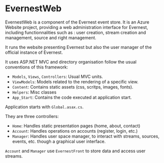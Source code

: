 EvernestWeb
===========

EvernestWeb is a component of the Evernest event store. It is an Azure Website
project, providing a web administration interface for Evernest, including
functionnalities such as : user creation, stream creation and management, source
and right management.

It runs the website presenting Evernest but also the user manager of the official instance of Evernest.


It uses ASP.NET MVC and directory organisation follow the usual conventions of this framework:

 * `Models`, `Views`, `Controllers`: Usual MVC units.
 * `ViewModels`: Models related to the rendering of a specific view.
 * `Content`: Contains static assets (css, scritps, images, fonts).
 * `Helpers`: Misc classes
 * `App_Start`: Contains the code executed at application start.

Application starts with `Global.asax.cs`.

They are three controllers:

 * `Home`: Handles static presentation pages (home, about, contact)
 * `Account`: Handles operations on accounts (register, login, etc.)
 * `Manager`: Handles user space manager, to interact with streams, sources, events, etc. though a graphical user interface.

 `Account` and `Manager` use `EvernestFront` to store data and access user streams.


